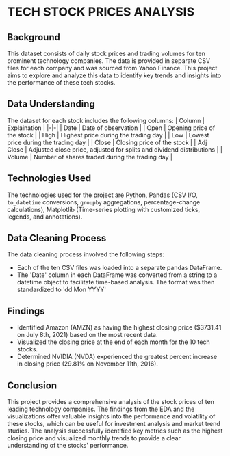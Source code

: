 # TECH STOCK PRICES ANALYSIS

## Background
This dataset consists of daily stock prices and trading volumes for ten prominent technology companies. The data is provided in separate CSV files for each company and was sourced from Yahoo Finance. This project aims to explore and analyze this data to identify key trends and insights into the performance of these tech stocks.

## Data Understanding
The dataset for each stock includes the following columns:
| Column | Explaination |
|-|-|
| Date | Date of observation |
| Open | Opening price of the stock |
| High | Highest price during the trading day |
| Low | Lowest price during the trading day |
| Close | Closing price of the stock |
| Adj Close | Adjusted close price, adjusted for splits and dividend distributions |
| Volume | Number of shares traded during the trading day |

## Technologies Used
The technologies used for the project are Python, Pandas (CSV I/O, `to_datetime` conversions, `groupby` aggregations, percentage-change calculations), Matplotlib (Time-series plotting with customized ticks, legends, and annotations). 

## Data Cleaning Process
The data cleaning process involved the following steps:
* Each of the ten CSV files was loaded into a separate pandas DataFrame.
* The 'Date' column in each DataFrame was converted from a string to a datetime object to facilitate time-based analysis. The format was then standardized to 'dd Mon YYYY'

## Findings
  * Identified Amazon (AMZN) as having the highest closing price ($3731.41 on July 8th, 2021) based on the most recent data. 
  * Visualized the closing price at the end of each month for the 10 tech stocks. 
  * Determined NVIDIA (NVDA) experienced the greatest percent increase in closing price (29.81% on November 11th, 2016).

## Conclusion
This project provides a comprehensive analysis of the stock prices of ten leading technology companies. The findings from the EDA and the visualizations offer valuable insights into the performance and volatility of these stocks, which can be useful for investment analysis and market trend studies. The analysis successfully identified key metrics such as the highest closing price and visualized monthly trends to provide a clear understanding of the stocks' performance.
